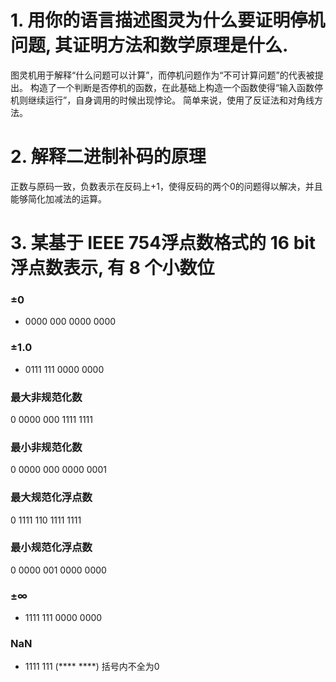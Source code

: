 # 1. 用你的语言描述图灵为什么要证明停机问题, 其证明方法和数学原理是什么.
图灵机用于解释“什么问题可以计算”，而停机问题作为“不可计算问题”的代表被提出。
构造了一个判断是否停机的函数，在此基础上构造一个函数使得“输入函数停机则继续运行”，自身调用的时候出现悖论。
简单来说，使用了反证法和对角线方法。

# 2. 解释二进制补码的原理
正数与原码一致，负数表示在反码上+1，使得反码的两个0的问题得以解决，并且能够简化加减法的运算。

# 3. 某基于 IEEE 754浮点数格式的 16 bit 浮点数表示, 有 8 个小数位
### ±0
* 0000 000 0000 0000
### ±1.0
* 0111 111 0000 0000
### 最大非规范化数
0 0000 000 1111 1111
### 最小非规范化数
0 0000 000 0000 0001
### 最大规范化浮点数
0 1111 110 1111 1111
### 最小规范化浮点数
0 0000 001 0000 0000
### ±∞
* 1111 111 0000 0000
### NaN
* 1111 111 (**** ****) 括号内不全为0
